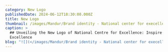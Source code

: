 ```yaml
---
category: New Logo
publishedDate: 2024-06-12T18:30:00.000Z
title: New Logo
thumbnail: /images/Mandur/Brand identity - National center for execellence_page-0001.jpg
caption: >
  ## Unveiling the New Logo of National Centre for Excellence: Inspire
  Excellence
blog: "![](</images/Mandur/Brand identity - National center for execellence_page-0001.jpg>)Change is often the harbinger of progress, and at NCFE School, we are excited to embark on a\_new chapter with the unveiling of our refreshed logo. This symbol not only represents our\_school's ethos but also encapsulates our commitment to nurturing every aspect of a child's\_development. Let's delve into the intricacies of our new emblem and why each element was\_chosen with care.\n\nNCFE, committed to inspiring excellence in education, aims to foster holistic development\_aligned with global sustainability principles. Brand Persona speaks about wise mentors with a passion for nurturing minds and fostering growth. This\_persona exudes warmth, approachability, and a genuine enthusiasm for education and inspire\_excellence.\n\nbrand Tonality speaks about Being Approachable, Knowledgeable, Inspirational, Empathetic,\_Authentic and Optimistic. Its communications reflect a forward-thinking mindset, showcasing\_cutting-edge ideas, technologies, and approaches to learning.\\\n\\\nBrand call to action:\\\nINSPIRE EXCELLENCE! create a better future for individuals and society as a whole.\\\n![](</images/Mandur/NCFE new logo.png>)![](</images/Mandur/NCFE Schools Colour Palette.png>)Now, let's explore the significance of the colours used in our logo:\\\n\\\n![](</images/Mandur/NCFE Schools Colours Meaning.png>)Yellow: Warmth, sunshine, optimism, and clarity.\_\\\nOrange: Energy, enthusiasm, and friendliness.\\\nPurple: Creativity, luxury, spirituality, and mystery.\_\\\nBlue: Serenity, tranquility, clarity, and openness.\\\n\\\nsignificance of each element\\\n![](</images/Mandur/NCFE Schools Elements.jpeg>)\\\n![](</images/Mandur/Mental Health.png>)**Mental**: Nourish your mind with curiosity, feed it with knowledge, and watch it grow into a\_garden of endless possibilities.\\\n\\\n![](/images/Physical.png)\\\n**Physical**: In every step, jump, or stretch lies the strength to conquer mountains. Embrace your body's power and fuel it with movement.\n\n![](</images/Mandur/Spiritual red bg.png>)\\\n**Spiritual**: Within the depths of your soul, find the whispers of peace and the echoes of purpose. Nurture your spirit and let it guide you towards inner harmony.\\\n\\\n![](/images/Mandur/Identity.png)**Identity**: You are a masterpiece painted with the colors of your uniqueness. Embrace every\_stroke, for it shapes the beautiful canvas of your identity.\\\n\\\n![](</images/Mandur/Society Original.png>)**Society**: In the tapestry of our community, every thread matters. Weaving together, we create a\_fabric of empathy, understanding, and unity.\\\n\\\n![](</images/Mandur/Competence yellow.png>)**Competence**: With each challenge overcome, and every mistake embraced, you hone the\_chisel of competence to sculpt your path towards excellence.\\\n\\\n![](</images/Mandur/Purpose original with bg.png>)**Purpose**: In the symphony of life, find your melody, your rhythm, your purpose. Let it resonate\_through every action and illuminate your journey.\\\n\\\n![](</images/Mandur/Interpersonal relationship original.png>)**Interpersonal Relationships**: Like stars in the night sky, each connection twinkles with the\_promise of warmth and companionship. Nurture your relationships, and let them light up your\_world.\\\n\\\n![](/images/Mandur/Interdependence.png)**Interdependence**: In the dance of existence, every step is a testament to our\_interconnectedness. Embrace the beauty of collaboration, for together, we flourish.\\\n\\\nAs we embark on this exciting journey with our new logo, we invite parents, students, and staff\_alike to join us in celebrating the values it represents and the promise it holds for the future.\_Together, let's continue to inspire, empower, and uplift the next generation of leaders and\_innovators. \\\nThank You.\n"
---
```


